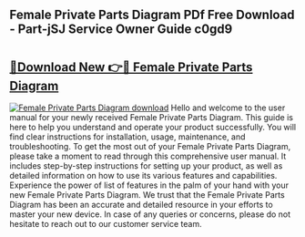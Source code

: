 ## Female Private Parts Diagram PDf Free Download - Part-jSJ Service Owner Guide c0gd9

# <h2><a href="http://dfrfc8i.blite.top/?on=Female+Private+Parts+Diagram">🔗Download New 👉🔴 Female Private Parts Diagram</a></h2>

[![Female Private Parts Diagram download](https://i.imgur.com/lujVjoI.png)](http://dfrfc8i.blite.top/?on=Female+Private+Parts+Diagram)
Hello and welcome to the user manual for your newly received Female Private Parts Diagram. This guide is here to help you understand and operate your product successfully. You will find clear instructions for installation, usage, maintenance, and troubleshooting. To get the most out of your Female Private Parts Diagram, please take a moment to read through this comprehensive user manual. It includes step-by-step instructions for setting up your product, as well as detailed information on how to use its various features and capabilities. Experience the power of list of features in the palm of your hand with your new Female Private Parts Diagram. We trust that the Female Private Parts Diagram has been an accurate and detailed resource in your efforts to master your new device. In case of any queries or concerns, please do not hesitate to reach out to our customer service team.
